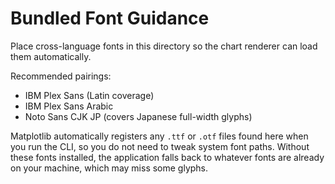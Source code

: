 # Bundled Font Guidance

Place cross-language fonts in this directory so the chart renderer can load them automatically.

Recommended pairings:
- IBM Plex Sans (Latin coverage)
- IBM Plex Sans Arabic
- Noto Sans CJK JP (covers Japanese full-width glyphs)

Matplotlib automatically registers any `.ttf` or `.otf` files found here when you run the CLI, so you do not need to tweak system font paths. Without these fonts installed, the application falls back to whatever fonts are already on your machine, which may miss some glyphs.
